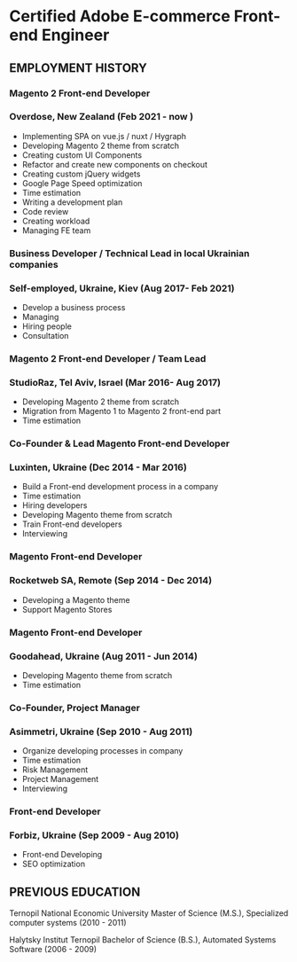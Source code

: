 # Certified Adobe E-commerce Front-end Engineer

## EMPLOYMENT HISTORY

### Magento 2 Front-end Developer

### Overdose, New Zealand (Feb 2021 - now )

- Implementing SPA on vue.js / nuxt / Hygraph
- Developing Magento 2 theme from scratch
- Creating custom UI Components
- Refactor and create new components on checkout
- Creating custom jQuery widgets
- Google Page Speed optimization
- Time estimation
- Writing a development plan
- Code review
- Creating workload
- Managing FE team

### Business Developer / Technical Lead in local Ukrainian companies

### Self-employed, Ukraine, Kiev (Aug 2017- Feb 2021)

- Develop a business process
- Managing
- Hiring people
- Сonsultation

### Magento 2 Front-end Developer / Team Lead

### StudioRaz, Tel Aviv, Israel (Mar 2016- Aug 2017)

- Developing Magento 2 theme from scratch
- Migration from Magento 1 to Magento 2 front-end part
- Time estimation

### Co-Founder & Lead Magento Front-end Developer

### Luxinten, Ukraine (Dec 2014 - Mar 2016)

- Build a Front-end development process in a company
- Time estimation
- Hiring developers
- Developing Magento theme from scratch
- Train Front-end developers
- Interviewing

### Magento Front-end Developer

### Rocketweb SA, Remote (Sep 2014 - Dec 2014)

- Developing a Magento theme
- Support Magento Stores

### Magento Front-end Developer

### Goodahead, Ukraine (Aug 2011 - Jun 2014)

- Developing Magento theme from scratch
- Time estimation

### Co-Founder, Project Manager

### Asimmetri, Ukraine (Sep 2010 - Aug 2011)

- Organize developing processes in company
- Time estimation
- Risk Management
- Project Management
- Interviewing

### Front-end Developer

### Forbiz, Ukraine (Sep 2009 - Aug 2010)

- Front-end Developing
- SEO optimization

## PREVIOUS EDUCATION

Ternopil National Economic University
Master of Science (M.S.), Specialized computer
systems (2010 - 2011)

Halytsky Institut Ternopil
Bachelor of Science (B.S.), Automated Systems Software
(2006 - 2009)
